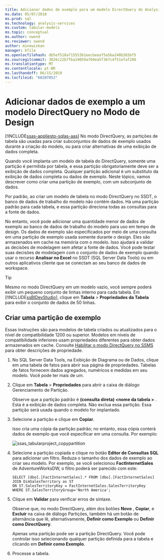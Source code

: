 ```yaml
---
title: Adicionar dados de exemplo para um modelo DirectQuery do Analysis Services no modo de design | Microsoft Docs
ms.date: 05/07/2018
ms.prod: sql
ms.technology: analysis-services
ms.custom: tabular-models
ms.topic: conceptual
ms.author: owend
ms.reviewer: owend
author: minewiskan
manager: kfile
ms.openlocfilehash: db5ef518a715553b1eecbeeaf5a5ba248b365bf5
ms.sourcegitcommit: 3026c22b7fba19059a769ea5f367c4f51efaf286
ms.translationtype: MT
ms.contentlocale: pt-BR
ms.lasthandoff: 06/15/2019
ms.locfileid: "68207852"
---
```

# <a name="add-sample-data-to-a-directquery-model-in-design-mode"></a>Adicionar dados de exemplo a um modelo DirectQuery no Modo de Design
[!INCLUDE[ssas-appliesto-sqlas-aas](../../includes/ssas-appliesto-sqlas-aas.md)]
 No modo DirectQuery, as partições de tabela são usadas para criar subconjuntos de dados de exemplo usados durante a criação do modelo, ou para criar alternativas de uma exibição de dados completa.
 
 Quando você implanta um modelo de tabela do DirectQuery, somente uma partição é permitida por tabela, e essa partição obrigatoriamente deve ser a exibição de dados completa. Qualquer partição adicional é um substituto da exibição de dados completa ou dados de exemplo. Neste tópico, vamos descrever como criar uma partição de exemplo, com um subconjunto de dados.
 
 Por padrão, ao criar um modelo de tabela no modo DirectQuery no SSDT, o banco de dados de trabalho do modelo não contém dados. Há uma partição padrão para cada tabela, e essa partição direciona todas as consultas para a fonte de dados. 
  
No entanto, você pode adicionar uma quantidade menor de dados de exemplo ao banco de dados de trabalho do modelo para uso em tempo de design. Os dados de exemplo são especificados por meio de uma consulta em uma partição de exemplo usada somente durante o design. Eles são armazenados em cache na memória com o modelo. Isso ajudará a validar as decisões de modelagem sem afetar a fonte de dados. Você pode testar suas decisões de modelagem com o conjunto de dados de exemplo quando usar o recurso **Analisar no Excel** no SSDT (SQL Server Data Tools) ou em outros aplicativos cliente que se conectam ao seu banco de dados de workspace.  
  
> [!TIP]  
>  Mesmo no modo DirectQuery em um modelo vazio, você sempre poderá exibir um pequeno conjunto de linhas interno para cada tabela. Em [!INCLUDE[ssBIDevStudio](../../includes/ssbidevstudio-md.md)], clique em **Tabela** > **Propriedades da Tabela** para exibir o conjunto de dados de 50 linhas.  
  
## <a name="create-a-sample-partition"></a>Criar uma partição de exemplo
 Essas instruções são para modelos de tabela criados ou atualizados para o nível de compatibilidade 1200 ou superior. Modelos em níveis de compatibilidade inferiores usam propriedades diferentes para obter dados armazenados em cache. Consulte [Habilitar o modo DirectQuery no SSMS](../../analysis-services/tabular-models/enable-directquery-mode-in-ssms.md) para obter descrições de propriedade.  
  
1.  No SQL Server Data Tools, na Exibição de Diagrama ou de Dados, clique em uma tabela de fatos para abrir sua página de propriedades. Tabelas de fatos fornecem dados agregados, numéricos e medidas em seu modelo. Você pode ter mais de um.  
  
2.  Clique em **Tabela** > **Propriedades** para abrir a caixa de diálogo Gerenciamento de Partição.  
  
    Observe que a partição padrão é **(consulta direta) \<nome da tabela >** . Esta é a exibição de dados completa. Não exclua essa partição. Essa partição será usada quando o modelo for implantado.  
  
4.  Selecione a partição e clique em **Copiar**.  

    Isso cria uma cópia da partição padrão; no entanto, essa cópia conterá dados de exemplo que você especificar em uma consulta. Por exemplo:
  
     ![ssas_tabularproject_copypartition](../../analysis-services/tabular-models/media/ssas-tabularproject-copypartition.jpg "ssas_tabularproject_copypartition")  
  
5.  Selecione a partição copiada e clique no botão **Editor de Consultas SQL** para adicionar um filtro. Reduza o tamanho dos dados de exemplo ao criar seu modelo. Por exemplo, se você selecionou **FactInternetSales** de AdventureWorksDW, o filtro poderá ser parecido com este:  
  
    ```  
    SELECT [dbo].[FactInternetSales].* FROM [dbo].[FactInternetSales]  
    JOIN DimSalesTerritory as ST  
    ON ST.SalesTerritoryKey = FactInternetSales.SalesTerritoryKey  
    WHERE ST.SalesTerritoryGroup='North America';  
    ```  
  
6.  Clique em **Validar** para verificar erros de sintaxe.  
  
     Observe que, no modo DirectQuery, além dos botões **Novo** , **Copiar**, e **Excluir** na caixa de diálogo Partições, também há um botão de alternância que lê, alternativamente, **Definir como Exemplo** ou **Definir como DirectQuery**.  
  
     Apenas uma partição pode ser a partição DirectQuery. Você pode controlar isso selecionando qualquer partição definida para a tabela e clicando em **Definir como Exemplo**.  
  
7.  Processe a tabela.  
  


  
  
